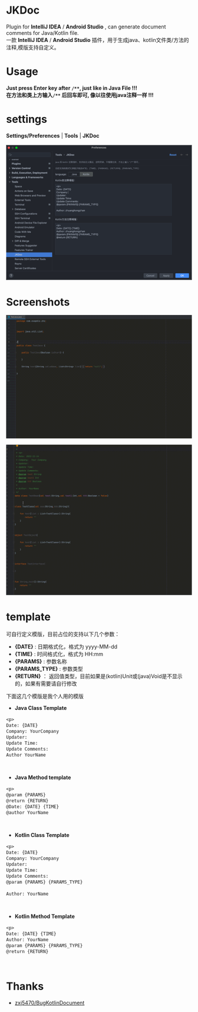 # JKDoc

Plugin for **IntelliJ IDEA** / **Android Studio** , can generate document comments for Java/Kotlin file.<br>
一款 **IntelliJ IDEA** / **Android Studio** 插件，用于生成java、kotlin文件类/方法的注释,模版支持自定义。

# Usage 

**Just press Enter key after `/**`, just like in Java File !!!**
<br>
**在方法和类上方输入`/**` 后回车即可, 像以往使用java注释一样 !!!**

# settings

**Settings/Preferences** | **Tools** | **JKDoc** 
<br>
<br>
![gif](screenshots/settings.png)

# Screenshots
![gif](screenshots/java.gif)

![gif](screenshots/kotlin.gif)

# template
可自行定义模版，目前占位的支持以下几个参数：<br>
- **{DATE}** : 日期格式化，格式为 yyyy-MM-dd
- **{TIME}** : 时间格式化，格式为 HH:mm
- **{PARAMS}** : 参数名称
- **{PARAMS_TYPE}** : 参数类型
- **{RETURN}** ： 返回值类型，目前如果是(kotlin)Unit或(java)Void是不显示的，如果有需要请自行修改

下面这几个模版是我个人用的模版
- **Java Class Template**
```text
<p>
Date: {DATE}
Company: YourCompany
Updater:
Update Time:
Update Comments:
Author YourName
```

<br>

- **Java Method template**
```text
<p>
@param {PARAMS}
@return {RETURN}
@Date: {DATE} {TIME}
@author YourName
```

<br>

- **Kotlin Class Template**
```text
<p>
Date: {DATE}
Company: YourCompany
Updater:
Update Time:
Update Comments:
@param {PARAMS} {PARAMS_TYPE}

Author: YourName
```

<br>

- **Kotlin Method Template**
```text
<p>
Date: {DATE} {TIME}
Author: YourName
@param {PARAMS} {PARAMS_TYPE}
@return {RETURN}
```
<br>


# Thanks
- [zxj5470/BugKotlinDocument](https://github.com/zxj5470/BugKotlinDocument)

